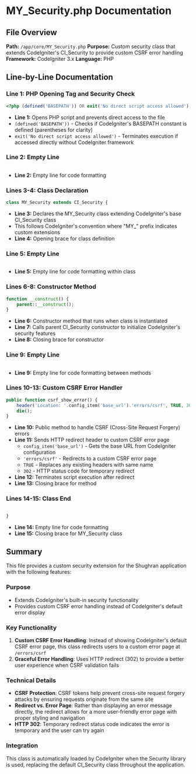 # MY_Security.php Documentation

## File Overview
**Path:** `/app/core/MY_Security.php`
**Purpose:** Custom security class that extends CodeIgniter's CI_Security to provide custom CSRF error handling
**Framework:** CodeIgniter 3.x
**Language:** PHP

## Line-by-Line Documentation

### Line 1: PHP Opening Tag and Security Check
```php
<?php (defined('BASEPATH')) OR exit('No direct script access allowed');
```
- **Line 1:** Opens PHP script and prevents direct access to the file
- `(defined('BASEPATH'))` - Checks if CodeIgniter's BASEPATH constant is defined (parentheses for clarity)
- `exit('No direct script access allowed')` - Terminates execution if accessed directly without CodeIgniter framework

### Line 2: Empty Line
```php

```
- **Line 2:** Empty line for code formatting

### Lines 3-4: Class Declaration
```php
class MY_Security extends CI_Security {
```
- **Line 3:** Declares the MY_Security class extending CodeIgniter's base CI_Security class
- This follows CodeIgniter's convention where "MY_" prefix indicates custom extensions
- **Line 4:** Opening brace for class definition

### Line 5: Empty Line
```php

```
- **Line 5:** Empty line for code formatting within class

### Lines 6-8: Constructor Method
```php
function __construct() {
    parent::__construct();
}
```
- **Line 6:** Constructor method that runs when class is instantiated
- **Line 7:** Calls parent CI_Security constructor to initialize CodeIgniter's security features
- **Line 8:** Closing brace for constructor

### Line 9: Empty Line
```php

```
- **Line 9:** Empty line for code formatting between methods

### Lines 10-13: Custom CSRF Error Handler
```php
public function csrf_show_error() {
    header('Location: '.config_item('base_url').'errors/csrf', TRUE, 302);
    die();
}
```
- **Line 10:** Public method to handle CSRF (Cross-Site Request Forgery) errors
- **Line 11:** Sends HTTP redirect header to custom CSRF error page
  - `config_item('base_url')` - Gets the base URL from CodeIgniter configuration
  - `'errors/csrf'` - Redirects to a custom CSRF error page
  - `TRUE` - Replaces any existing headers with same name
  - `302` - HTTP status code for temporary redirect
- **Line 12:** Terminates script execution after redirect
- **Line 13:** Closing brace for method

### Lines 14-15: Class End
```php

}
```
- **Line 14:** Empty line for code formatting
- **Line 15:** Closing brace for MY_Security class

## Summary
This file provides a custom security extension for the Shughran application with the following features:

### Purpose
- Extends CodeIgniter's built-in security functionality
- Provides custom CSRF error handling instead of CodeIgniter's default error display

### Key Functionality
1. **Custom CSRF Error Handling**: Instead of showing CodeIgniter's default CSRF error page, this class redirects users to a custom error page at `/errors/csrf`
2. **Graceful Error Handling**: Uses HTTP redirect (302) to provide a better user experience when CSRF validation fails

### Technical Details
- **CSRF Protection**: CSRF tokens help prevent cross-site request forgery attacks by ensuring requests originate from the same site
- **Redirect vs. Error Page**: Rather than displaying an error message directly, the redirect allows for a more user-friendly error page with proper styling and navigation
- **HTTP 302**: Temporary redirect status code indicates the error is temporary and the user can try again

### Integration
This class is automatically loaded by CodeIgniter when the Security library is used, replacing the default CI_Security class throughout the application.